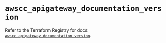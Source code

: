 # `awscc_apigateway_documentation_version`

Refer to the Terraform Registry for docs: [`awscc_apigateway_documentation_version`](https://registry.terraform.io/providers/hashicorp/awscc/0.70.0/docs/resources/apigateway_documentation_version).
